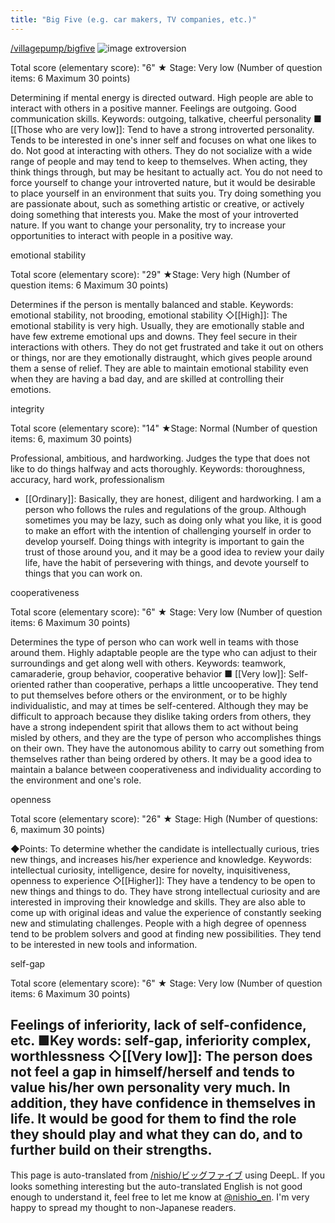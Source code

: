 ```yaml
---
title: "Big Five (e.g. car makers, TV companies, etc.)"
---
```


[/villagepump/bigfive](https://scrapbox.io/villagepump/bigfive)
![image](https://gyazo.com/402548b1e5706eb584b6c8b2e546cda8/thumb/1000)
extroversion

Total score (elementary score): "6" ★ Stage: Very low (Number of question items: 6 Maximum 30 points)

Determining if mental energy is directed outward.
High people are able to interact with others in a positive manner. Feelings are outgoing.
Good communication skills.
Keywords: outgoing, talkative, cheerful personality
■ [[Those who are very low]]: Tend to have a strong introverted personality. Tends to be interested in one's inner self and focuses on what one likes to do. Not good at interacting with others. They do not socialize with a wide range of people and may tend to keep to themselves. When acting, they think things through, but may be hesitant to actually act. You do not need to force yourself to change your introverted nature, but it would be desirable to place yourself in an environment that suits you. Try doing something you are passionate about, such as something artistic or creative, or actively doing something that interests you. Make the most of your introverted nature. If you want to change your personality, try to increase your opportunities to interact with people in a positive way.

emotional stability


Total score (elementary score): "29" ★Stage: Very high (Number of question items: 6 Maximum 30 points)

Determines if the person is mentally balanced and stable.
Keywords: emotional stability, not brooding, emotional stability
◇[[High]]: The emotional stability is very high. Usually, they are emotionally stable and have few extreme emotional ups and downs. They feel secure in their interactions with others. They do not get frustrated and take it out on others or things, nor are they emotionally distraught, which gives people around them a sense of relief. They are able to maintain emotional stability even when they are having a bad day, and are skilled at controlling their emotions.

integrity

Total score (elementary score): "14" ★Stage: Normal (Number of question items: 6, maximum 30 points)

Professional, ambitious, and hardworking. Judges the type that does not like to do things halfway and acts thoroughly.
Keywords: thoroughness, accuracy, hard work, professionalism
* [[Ordinary]]: Basically, they are honest, diligent and hardworking. I am a person who follows the rules and regulations of the group. Although sometimes you may be lazy, such as doing only what you like, it is good to make an effort with the intention of challenging yourself in order to develop yourself. Doing things with integrity is important to gain the trust of those around you, and it may be a good idea to review your daily life, have the habit of persevering with things, and devote yourself to things that you can work on.

cooperativeness

Total score (elementary score): "6" ★ Stage: Very low (Number of question items: 6 Maximum 30 points)

Determines the type of person who can work well in teams with those around them.
Highly adaptable people are the type who can adjust to their surroundings and get along well with others.
Keywords: teamwork, camaraderie, group behavior, cooperative behavior
■ [[Very low]]: Self-oriented rather than cooperative, perhaps a little uncooperative. They tend to put themselves before others or the environment, or to be highly individualistic, and may at times be self-centered. Although they may be difficult to approach because they dislike taking orders from others, they have a strong independent spirit that allows them to act without being misled by others, and they are the type of person who accomplishes things on their own. They have the autonomous ability to carry out something from themselves rather than being ordered by others. It may be a good idea to maintain a balance between cooperativeness and individuality according to the environment and one's role.

openness

Total score (elementary score): "26" ★ Stage: High (Number of questions: 6, maximum 30 points)

◆Points: To determine whether the candidate is intellectually curious, tries new things, and increases his/her experience and knowledge.
Keywords: intellectual curiosity, intelligence, desire for novelty, inquisitiveness, openness to experience
◇[[Higher]]: They have a tendency to be open to new things and things to do. They have strong intellectual curiosity and are interested in improving their knowledge and skills. They are also able to come up with original ideas and value the experience of constantly seeking new and stimulating challenges. People with a high degree of openness tend to be problem solvers and good at finding new possibilities. They tend to be interested in new tools and information.

self-gap

Total score (elementary score): "6" ★ Stage: Very low (Number of question items: 6 Maximum 30 points)

Feelings of inferiority, lack of self-confidence, etc.
■Key words: self-gap, inferiority complex, worthlessness
◇[[Very low]]: The person does not feel a gap in himself/herself and tends to value his/her own personality very much. In addition, they have confidence in themselves in life. It would be good for them to find the role they should play and what they can do, and to further build on their strengths.
---
This page is auto-translated from [/nishio/ビッグファイブ](https://scrapbox.io/nishio/ビッグファイブ) using DeepL. If you looks something interesting but the auto-translated English is not good enough to understand it, feel free to let me know at [@nishio_en](https://twitter.com/nishio_en). I'm very happy to spread my thought to non-Japanese readers.